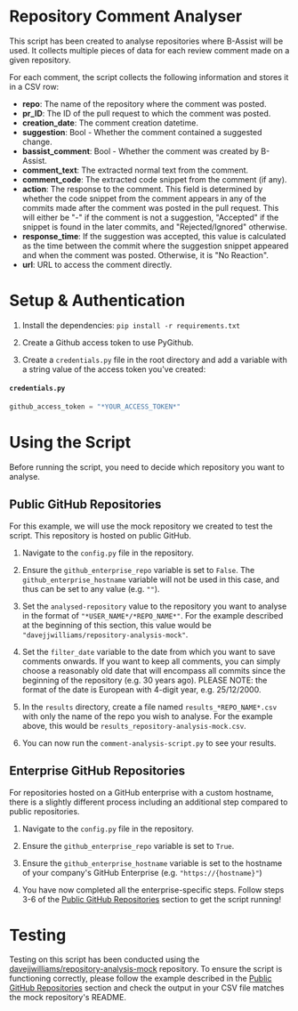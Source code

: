 # Repository Comment Analyser

This script has been created to analyse repositories where B-Assist will be used. It collects multiple pieces of data for each review comment made on a given repository.

For each comment, the script collects the following information and stores it in a CSV row:

- **repo**: The name of the repository where the comment was posted.
- **pr_ID**: The ID of the pull request to which the comment was posted.
- **creation_date**: The comment creation datetime.
- **suggestion**: Bool - Whether the comment contained a suggested change.
- **bassist_comment**: Bool - Whether the comment was created by B-Assist.
- **comment_text**: The extracted normal text from the comment.
- **comment_code**: The extracted code snippet from the comment (if any).
- **action**: The response to the comment. This field is determined by whether the code snippet from the comment appears in any of the commits made after the comment was posted in the pull request. This will either be "-" if the comment is not a suggestion, "Accepted" if the snippet is found in the later commits, and "Rejected/Ignored" otherwise.
- **response_time**: If the suggestion was accepted, this value is calculated as the time between the commit where the suggestion snippet appeared and when the comment was posted. Otherwise, it is "No Reaction".
- **url**: URL to access the comment directly.

# Setup & Authentication

1. Install the dependencies: `pip install -r requirements.txt`

2. Create a Github access token to use PyGithub.

3. Create a `credentials.py` file in the root directory and add a variable with a string value of the access token you've created:

#### **`credentials.py`**

```py
github_access_token = "*YOUR_ACCESS_TOKEN*"
```

# Using the Script

Before running the script, you need to decide which repository you want to analyse.

## Public GitHub Repositories

For this example, we will use the mock repository we created to test the script. This repository is hosted on public GitHub.

1. Navigate to the `config.py` file in the repository.

2. Ensure the `github_enterprise_repo` variable is set to `False`. The `github_enterprise_hostname` variable will not be used in this case, and thus can be set to any value (e.g. `""`).

3. Set the `analysed-repository` value to the repository you want to analyse in the format of `"*USER_NAME*/*REPO_NAME*"`. For the example described at the beginning of this section, this value would be `"davejjwilliams/repository-analysis-mock"`.

4. Set the `filter_date` variable to the date from which you want to save comments onwards. If you want to keep all comments, you can simply choose a reasonably old date that will encompass all commits since the beginning of the repository (e.g. 30 years ago). PLEASE NOTE: the format of the date is European with 4-digit year, e.g. 25/12/2000.

5. In the `results` directory, create a file named `results_*REPO_NAME*.csv` with only the name of the repo you wish to analyse. For the example above, this would be `results_repository-analysis-mock.csv`.

6. You can now run the `comment-analysis-script.py` to see your results.

## Enterprise GitHub Repositories

For repositories hosted on a GitHub enterprise with a custom hostname, there is a slightly different process including an additional step compared to public repositories.

1. Navigate to the `config.py` file in the repository.

2. Ensure the `github_enterprise_repo` variable is set to `True`.

3. Ensure the `github_enterprise_hostname` variable is set to the hostname of your company's GitHub Enterprise (e.g. `"https://{hostname}"`)

4. You have now completed all the enterprise-specific steps. Follow steps 3-6 of the [Public GitHub Repositories](#public-github-repositories) section to get the script running!

# Testing

Testing on this script has been conducted using the [davejjwilliams/repository-analysis-mock](https://github.com/davejjwilliams/repository-analysis-mock) repository. To ensure the script is functioning correctly, please follow the example described in the [Public GitHub Repositories](#public-github-repositories) section and check the output in your CSV file matches the mock repository's README.
